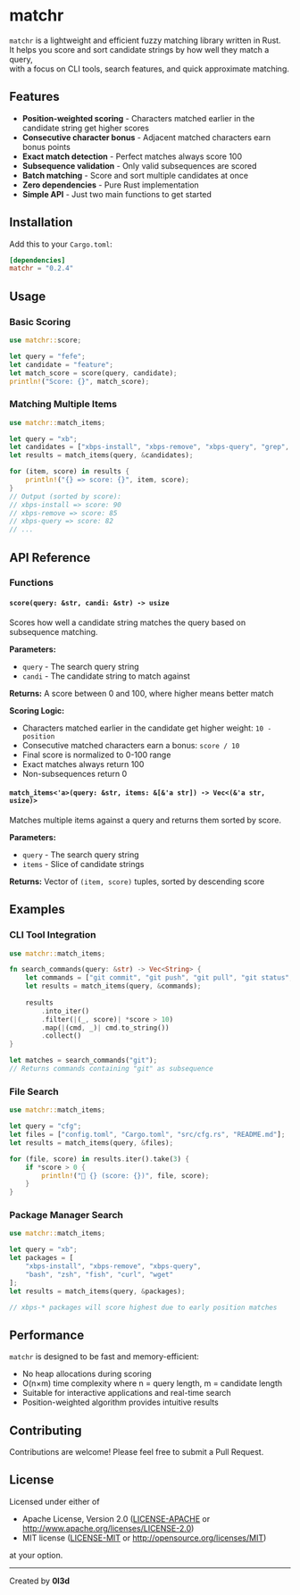# matchr
`matchr` is a lightweight and efficient fuzzy matching library written in Rust.  
It helps you score and sort candidate strings by how well they match a query,  
with a focus on CLI tools, search features, and quick approximate matching.

## Features
- **Position-weighted scoring** - Characters matched earlier in the candidate string get higher scores
- **Consecutive character bonus** - Adjacent matched characters earn bonus points
- **Exact match detection** - Perfect matches always score 100
- **Subsequence validation** - Only valid subsequences are scored
- **Batch matching** - Score and sort multiple candidates at once
- **Zero dependencies** - Pure Rust implementation
- **Simple API** - Just two main functions to get started

## Installation
Add this to your `Cargo.toml`:
```toml
[dependencies]
matchr = "0.2.4"
```

## Usage
### Basic Scoring
```rust
use matchr::score;

let query = "fefe";
let candidate = "feature";
let match_score = score(query, candidate);
println!("Score: {}", match_score);
```

### Matching Multiple Items
```rust
use matchr::match_items;

let query = "xb";
let candidates = ["xbps-install", "xbps-remove", "xbps-query", "grep", "find"];
let results = match_items(query, &candidates);

for (item, score) in results {
    println!("{} => score: {}", item, score);
}
// Output (sorted by score):
// xbps-install => score: 90
// xbps-remove => score: 85
// xbps-query => score: 82
// ...
```

## API Reference
### Functions
#### `score(query: &str, candi: &str) -> usize`
Scores how well a candidate string matches the query based on subsequence matching.

**Parameters:**
- `query` - The search query string
- `candi` - The candidate string to match against

**Returns:** A score between 0 and 100, where higher means better match

**Scoring Logic:**
- Characters matched earlier in the candidate get higher weight: `10 - position`
- Consecutive matched characters earn a bonus: `score / 10`
- Final score is normalized to 0-100 range
- Exact matches always return 100
- Non-subsequences return 0

#### `match_items<'a>(query: &str, items: &[&'a str]) -> Vec<(&'a str, usize)>`
Matches multiple items against a query and returns them sorted by score.

**Parameters:**
- `query` - The search query string
- `items` - Slice of candidate strings

**Returns:** Vector of `(item, score)` tuples, sorted by descending score

## Examples
### CLI Tool Integration
```rust
use matchr::match_items;

fn search_commands(query: &str) -> Vec<String> {
    let commands = ["git commit", "git push", "git pull", "git status", "grep"];
    let results = match_items(query, &commands);
    
    results
        .into_iter()
        .filter(|(_, score)| *score > 10)
        .map(|(cmd, _)| cmd.to_string())
        .collect()
}

let matches = search_commands("git");
// Returns commands containing "git" as subsequence
```

### File Search
```rust
use matchr::match_items;

let query = "cfg";
let files = ["config.toml", "Cargo.toml", "src/cfg.rs", "README.md"];
let results = match_items(query, &files);

for (file, score) in results.iter().take(3) {
    if *score > 0 {
        println!("📁 {} (score: {})", file, score);
    }
}
```

### Package Manager Search
```rust
use matchr::match_items;

let query = "xb";
let packages = [
    "xbps-install", "xbps-remove", "xbps-query", 
    "bash", "zsh", "fish", "curl", "wget"
];
let results = match_items(query, &packages);

// xbps-* packages will score highest due to early position matches
```

## Performance
`matchr` is designed to be fast and memory-efficient:
- No heap allocations during scoring
- O(n×m) time complexity where n = query length, m = candidate length
- Suitable for interactive applications and real-time search
- Position-weighted algorithm provides intuitive results

## Contributing
Contributions are welcome! Please feel free to submit a Pull Request.

## License
Licensed under either of
* Apache License, Version 2.0 ([LICENSE-APACHE](LICENSE-APACHE) or http://www.apache.org/licenses/LICENSE-2.0)
* MIT license ([LICENSE-MIT](LICENSE-MIT) or http://opensource.org/licenses/MIT)

at your option.

---
Created by **0l3d**

